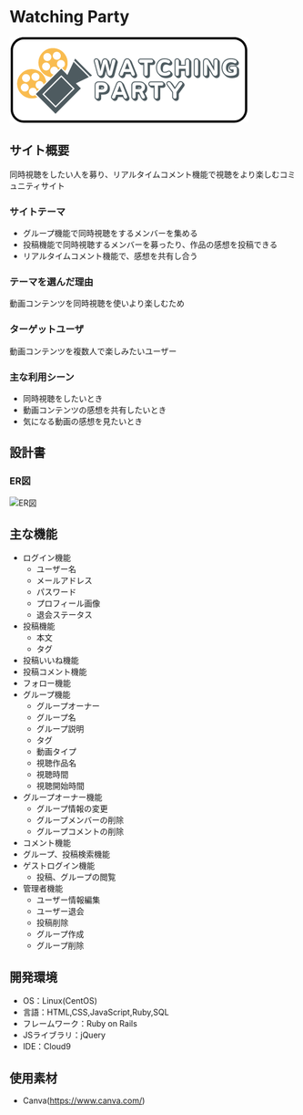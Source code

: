 # Watching Party
![ER図](https://raw.githubusercontent.com/kotatsuko/Watching_Party/main/app/assets/images/Watching%20Party.png)

## サイト概要
同時視聴をしたい人を募り、リアルタイムコメント機能で視聴をより楽しむコミュニティサイト
### サイトテーマ
- グループ機能で同時視聴をするメンバーを集める
- 投稿機能で同時視聴するメンバーを募ったり、作品の感想を投稿できる
- リアルタイムコメント機能で、感想を共有し合う


### テーマを選んだ理由
動画コンテンツを同時視聴を使いより楽しむため

### ターゲットユーザ
動画コンテンツを複数人で楽しみたいユーザー

### 主な利用シーン
- 同時視聴をしたいとき
- 動画コンテンツの感想を共有したいとき
- 気になる動画の感想を見たいとき

## 設計書
### ER図
![ER図](https://raw.githubusercontent.com/kotatsuko/Watching_Party/main/app/assets/images/Watching_Party-ER%E5%9B%B3.jpg)

## 主な機能
 - ログイン機能
   - ユーザー名
   - メールアドレス
   - パスワード
   - プロフィール画像
   - 退会ステータス
 - 投稿機能
   - 本文
   - タグ
 - 投稿いいね機能
 - 投稿コメント機能
 - フォロー機能
 - グループ機能
   - グループオーナー
   - グループ名
   - グループ説明
   - タグ
   - 動画タイプ
   - 視聴作品名
   - 視聴時間
   - 視聴開始時間
 - グループオーナー機能
   - グループ情報の変更
   - グループメンバーの削除
   - グループコメントの削除
 - コメント機能
 - グループ、投稿検索機能
 - ゲストログイン機能
   - 投稿、グループの閲覧
 - 管理者機能
   - ユーザー情報編集
   - ユーザー退会
   - 投稿削除
   - グループ作成
   - グループ削除


## 開発環境
- OS：Linux(CentOS)
- 言語：HTML,CSS,JavaScript,Ruby,SQL
- フレームワーク：Ruby on Rails
- JSライブラリ：jQuery
- IDE：Cloud9

## 使用素材
- Canva(https://www.canva.com/)
